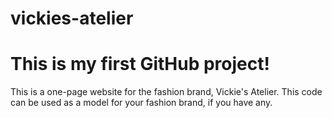 # vickies-atelier 
# This is my first GitHub project!
This is a one-page website for the fashion brand, Vickie's Atelier. This code can be used as a model for your fashion brand, if you have any. 
